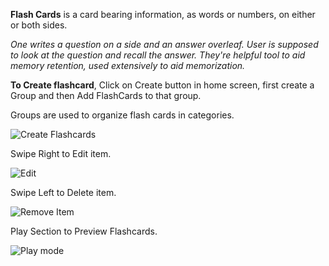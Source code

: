 **Flash Cards** is a card bearing information, as words or numbers, on either or both sides.

_One writes a question on a side and an answer overleaf. User is supposed to look at the question and recall the answer._
_They're helpful tool to aid memory retention, used extensively to aid memorization._


**To Create flashcard**, Click on Create button in home screen, first create a Group and then Add FlashCards to that group.

Groups are used to organize flash cards in categories.

![Create Flashcards](https://github.com/llGOKUll/Flash-Cards/blob/master/Images/Create%20group%20flashcard.gif)

Swipe Right to Edit item.

![Edit](https://github.com/llGOKUll/Flash-Cards/blob/master/Images/Edit%20Flash%20Card.gif)


Swipe Left to Delete item.

![Remove Item](https://github.com/llGOKUll/Flash-Cards/blob/master/Images/Remove%20Group.gif)


Play Section to Preview Flashcards.


![Play mode](https://github.com/llGOKUll/Flash-Cards/blob/master/Images/Play%20FlashCard.gif)


